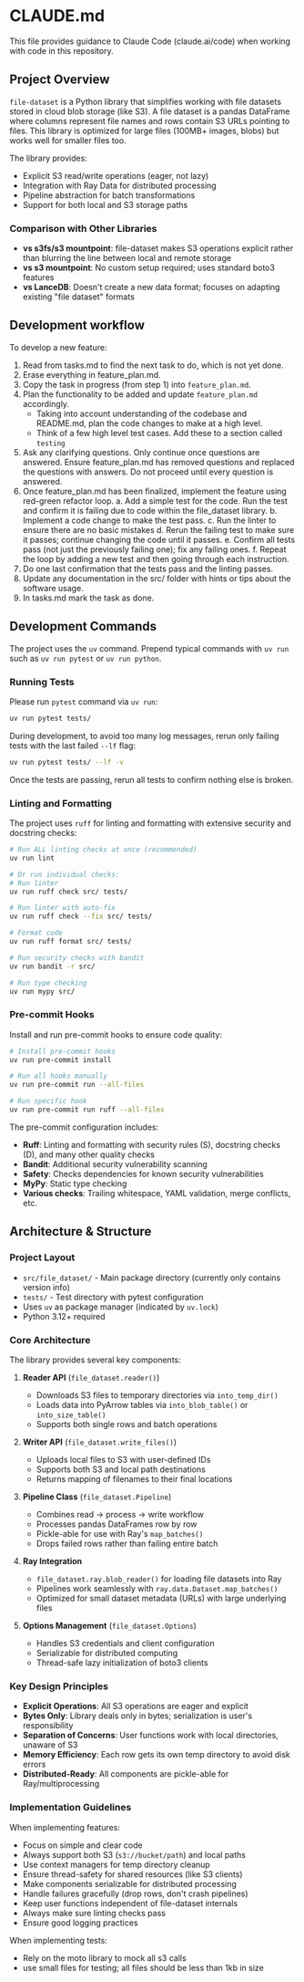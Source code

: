 # CLAUDE.md

This file provides guidance to Claude Code (claude.ai/code) when working with code in this repository.

## Project Overview

`file-dataset` is a Python library that simplifies working with file datasets stored in cloud blob storage (like S3). A file dataset is a pandas DataFrame where columns represent file names and rows contain S3 URLs pointing to files. This library is optimized for large files (100MB+ images, blobs) but works well for smaller files too.

The library provides:
- Explicit S3 read/write operations (eager, not lazy)
- Integration with Ray Data for distributed processing
- Pipeline abstraction for batch transformations
- Support for both local and S3 storage paths

### Comparison with Other Libraries

- **vs s3fs/s3 mountpoint**: file-dataset makes S3 operations explicit rather than blurring the line between local and remote storage
- **vs s3 mountpoint**: No custom setup required; uses standard boto3 features
- **vs LanceDB**: Doesn't create a new data format; focuses on adapting existing "file dataset" formats

## Development workflow
To develop a new feature:

1. Read from tasks.md to find the next task to do, which is not yet done.
2. Erase everything in feature_plan.md.
3. Copy the task in progress (from step 1) into `feature_plan.md`.
4. Plan the functionality to be added and update `feature_plan.md` accordingly.
    * Taking into account understanding of the codebase and README.md, plan the code changes to make at a high level.
    * Think of a few high level test cases. Add these to a section called `testing`
5. Ask any clarifying questions. Only continue once questions are answered. Ensure feature_plan.md has removed questions and replaced the questions with answers. Do not proceed until every question is answered.
6. Once feature_plan.md has been finalized, implement the feature using red-green refactor loop.
    a. Add a simple test for the code. Run the test and confirm it is failing due to code within the file_dataset library.
    b. Implement a code change to make the test pass.
    c. Run the linter to ensure there are no basic mistakes
    d. Rerun the failing test to make sure it passes; continue changing the code until it passes.
    e. Confirm all tests pass (not just the previously failing one); fix any failing ones.
    f. Repeat the loop by adding a new test and then going through each instruction.
7. Do one last confirmation that the tests pass and the linting passes.
8. Update any documentation in the src/ folder with hints or tips about the software usage.
9. In tasks.md mark the task as done.

## Development Commands
The project uses the `uv` command. Prepend typical commands with `uv run` such as `uv run pytest` or `uv run python`.

### Running Tests
Please run `pytest` command via `uv run`:

```bash
uv run pytest tests/
```

During development, to avoid too many log messages, rerun only failing tests with the last failed `--lf` flag:

```bash
uv run pytest tests/ --lf -v
```

Once the tests are passing, rerun all tests to confirm nothing else is broken.

### Linting and Formatting

The project uses `ruff` for linting and formatting with extensive security and docstring checks:

```bash
# Run ALL linting checks at once (recommended)
uv run lint

# Or run individual checks:
# Run linter
uv run ruff check src/ tests/

# Run linter with auto-fix
uv run ruff check --fix src/ tests/

# Format code
uv run ruff format src/ tests/

# Run security checks with bandit
uv run bandit -r src/

# Run type checking
uv run mypy src/
```

### Pre-commit Hooks

Install and run pre-commit hooks to ensure code quality:

```bash
# Install pre-commit hooks
uv run pre-commit install

# Run all hooks manually
uv run pre-commit run --all-files

# Run specific hook
uv run pre-commit run ruff --all-files
```

The pre-commit configuration includes:
- **Ruff**: Linting and formatting with security rules (S), docstring checks (D), and many other quality checks
- **Bandit**: Additional security vulnerability scanning
- **Safety**: Checks dependencies for known security vulnerabilities
- **MyPy**: Static type checking
- **Various checks**: Trailing whitespace, YAML validation, merge conflicts, etc.

## Architecture & Structure

### Project Layout
- `src/file_dataset/` - Main package directory (currently only contains version info)
- `tests/` - Test directory with pytest configuration
- Uses `uv` as package manager (indicated by `uv.lock`)
- Python 3.12+ required

### Core Architecture

The library provides several key components:

1. **Reader API** (`file_dataset.reader()`)
   - Downloads S3 files to temporary directories via `into_temp_dir()`
   - Loads data into PyArrow tables via `into_blob_table()` or `into_size_table()`
   - Supports both single rows and batch operations

2. **Writer API** (`file_dataset.write_files()`)
   - Uploads local files to S3 with user-defined IDs
   - Supports both S3 and local path destinations
   - Returns mapping of filenames to their final locations

3. **Pipeline Class** (`file_dataset.Pipeline`)
   - Combines read → process → write workflow
   - Processes pandas DataFrames row by row
   - Pickle-able for use with Ray's `map_batches()`
   - Drops failed rows rather than failing entire batch

4. **Ray Integration**
   - `file_dataset.ray.blob_reader()` for loading file datasets into Ray
   - Pipelines work seamlessly with `ray.data.Dataset.map_batches()`
   - Optimized for small dataset metadata (URLs) with large underlying files

5. **Options Management** (`file_dataset.Options`)
   - Handles S3 credentials and client configuration
   - Serializable for distributed computing
   - Thread-safe lazy initialization of boto3 clients

### Key Design Principles

- **Explicit Operations**: All S3 operations are eager and explicit
- **Bytes Only**: Library deals only in bytes; serialization is user's responsibility
- **Separation of Concerns**: User functions work with local directories, unaware of S3
- **Memory Efficiency**: Each row gets its own temp directory to avoid disk errors
- **Distributed-Ready**: All components are pickle-able for Ray/multiprocessing

### Implementation Guidelines

When implementing features:
- Focus on simple and clear code
- Always support both S3 (`s3://bucket/path`) and local paths
- Use context managers for temp directory cleanup
- Ensure thread-safety for shared resources (like S3 clients)
- Make components serializable for distributed processing
- Handle failures gracefully (drop rows, don't crash pipelines)
- Keep user functions independent of file-dataset internals
- Always make sure linting checks pass
- Ensure good logging practices


When implementing tests:
- Rely on the moto library to mock all s3 calls
- use small files for testing; all files should be less than 1kb in size

